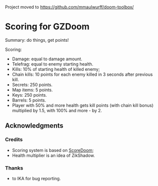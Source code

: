 Project moved to https://github.com/mmaulwurff/doom-toolbox/

# Scoring for GZDoom

Summary: do things, get points!

Scoring:

- Damage: equal to damage amount.
- Telefrag: equal to enemy starting health.
- Kills: 10% of starting health of killed enemy;
- Chain kills: 10 points for each enemy killed in 3 seconds after previous kill.
- Secrets: 250 points.
- Map items: 5 points.
- Keys: 250 points.
- Barrels: 5 points.
- Player with 50% and more health gets kill points (with chain kill bonus) multiplied by 1.5,
  with 100% and more - by 2.

## Acknowledgments

### Credits

- Scoring system is based on [ScoreDoom](https://zdoom.org/wiki/ScoreDoom);
- Health multiplier is an idea of ZikShadow.

### Thanks

- to IKA for bug reporting.
